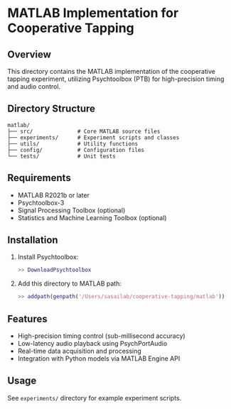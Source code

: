 # MATLAB Implementation for Cooperative Tapping

## Overview

This directory contains the MATLAB implementation of the cooperative tapping experiment, utilizing Psychtoolbox (PTB) for high-precision timing and audio control.

## Directory Structure

```
matlab/
├── src/              # Core MATLAB source files
├── experiments/      # Experiment scripts and classes
├── utils/            # Utility functions
├── config/           # Configuration files
└── tests/            # Unit tests
```

## Requirements

- MATLAB R2021b or later
- Psychtoolbox-3
- Signal Processing Toolbox (optional)
- Statistics and Machine Learning Toolbox (optional)

## Installation

1. Install Psychtoolbox:
   ```matlab
   >> DownloadPsychtoolbox
   ```

2. Add this directory to MATLAB path:
   ```matlab
   >> addpath(genpath('/Users/sasailab/cooperative-tapping/matlab'))
   ```

## Features

- High-precision timing control (sub-millisecond accuracy)
- Low-latency audio playback using PsychPortAudio
- Real-time data acquisition and processing
- Integration with Python models via MATLAB Engine API

## Usage

See `experiments/` directory for example experiment scripts.
